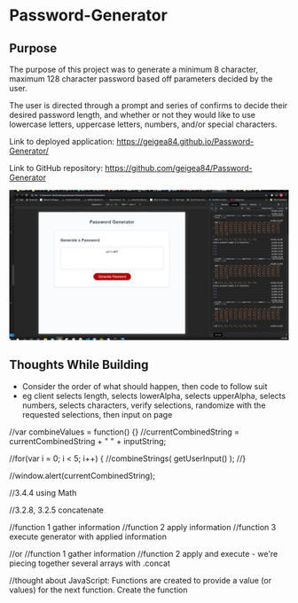 # Password-Generator

## Purpose
The purpose of this project was to generate a minimum 8 character, maximum 128 character password based off parameters decided by the user.

The user is directed through a prompt and series of confirms to decide their desired password length, and whether or not they would like to use lowercase letters, uppercase letters, numbers, and/or special characters.

Link to deployed application:
https://geigea84.github.io/Password-Generator/

Link to GitHub repository:
https://github.com/geigea84/Password-Generator

![screenshot1](./assets/screenshot.png)

## Thoughts While Building
* Consider the order of what should happen, then code to follow suit
* eg client selects length, selects lowerAlpha, selects upperAlpha, selects numbers, selects characters, verify selections, randomize with the requested selections, then input on page


//var combineValues = function() {}
  //currentCombinedString = currentCombinedString + " " + inputString;

//for(var i = 0; i < 5; i++) {
  //combineStrings( getUserInput() );
//}

//window.alert(currentCombinedString);

//3.4.4 using Math

//3.2.8, 3.2.5 concatenate

//function 1 gather information
//function 2 apply information
//function 3 execute generator with applied information

//or
//function 1 gather information
//function 2 apply and execute - we're piecing together several arrays with .concat

//thought about JavaScript: Functions are created to provide a value (or values) for the next function.  Create the function